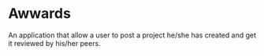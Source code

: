 # Awwards
 An application that allow a user to post a project he/she has created and get it reviewed by his/her peers.
